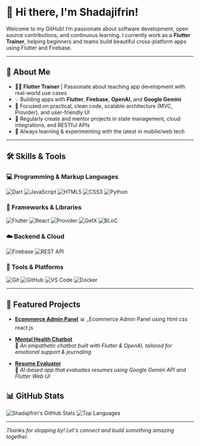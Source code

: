 # 👋 Hi there, I'm Shadajifrin!

Welcome to my GitHub! I’m passionate about software development, open source contributions, and continuous learning. I currently work as a **Flutter Trainer**, helping beginners and teams build beautiful cross-platform apps using Flutter and Firebase.

---

## 🚀 About Me

- 👨‍🏫 **Flutter Trainer** | Passionate about teaching app development with real-world use cases  
- 💡 Building apps with **Flutter**, **Firebase**, **OpenAI**, and **Google Gemini**
- 🎯 Focused on practical, clean code, scalable architecture (MVC, Provider), and user-friendly UI
- 📢 Regularly create and mentor projects in state management, cloud integrations, and RESTful APIs
- 🌱 Always learning & experimenting with the latest in mobile/web tech

---

## 🛠️ Skills & Tools

### 💻 Programming & Markup Languages
![Dart](https://img.shields.io/badge/Dart-0175C2?style=flat&logo=dart&logoColor=white)
![JavaScript](https://img.shields.io/badge/JavaScript-F7DF1E?style=flat&logo=javascript&logoColor=black)
![HTML5](https://img.shields.io/badge/HTML5-E34F26?style=flat&logo=html5&logoColor=white)
![CSS3](https://img.shields.io/badge/CSS3-1572B6?style=flat&logo=css3&logoColor=white)
![Python](https://img.shields.io/badge/Python-3776AB?style=flat&logo=python&logoColor=white)

### 📱 Frameworks & Libraries
![Flutter](https://img.shields.io/badge/Flutter-02569B?style=flat&logo=flutter&logoColor=white)
![React](https://img.shields.io/badge/React-61DAFB?style=flat&logo=react&logoColor=black)
![Provider](https://img.shields.io/badge/Provider-State%20Management-blue?style=flat)
![GetX](https://img.shields.io/badge/GetX-State%20Management-brightgreen?style=flat)
![BLoC](https://img.shields.io/badge/BLoC-State%20Management-blueviolet?style=flat)



### ☁️ Backend & Cloud
![Firebase](https://img.shields.io/badge/Firebase-FFCA28?style=flat&logo=firebase&logoColor=black)
![REST API](https://img.shields.io/badge/REST_API-008080?style=flat)


### 🧰 Tools & Platforms
![Git](https://img.shields.io/badge/Git-F05032?style=flat&logo=git&logoColor=white)
![GitHub](https://img.shields.io/badge/GitHub-181717?style=flat&logo=github&logoColor=white)
![VS Code](https://img.shields.io/badge/VSCode-007ACC?style=flat&logo=visual-studio-code&logoColor=white)
![Docker](https://img.shields.io/badge/Docker-2496ED?style=flat&logo=docker&logoColor=white)

---

## 🧰 Featured Projects

- [**Ecommerce Admin Panel**]([https://github.com/yourusername/maitexa-tracker](https://github.com/TGHacademy/batch01-ecommerce-adminpanel))  
  📊 _Ecommerce Admin Panel using html css react js

- [**Mental Health Chatbot**](https://github.com/yourusername/mental-health-chatbot)  
  💬 _An empathetic chatbot built with Flutter & OpenAI, tailored for emotional support & journaling_

- [**Resume Evaluator**](https://github.com/yourusername/resume-evaluator)  
  📝 _AI-based app that evaluates resumes using Google Gemini API and Flutter Web UI_


## 📊 GitHub Stats

![Shadajifrin's GitHub Stats](https://github-readme-stats.vercel.app/api?username=Shadajifrin&show_icons=true&count_private=true&theme=default)
![Top Languages](https://github-readme-stats.vercel.app/api/top-langs/?username=Shadajifrin&layout=compact)

---

_Thanks for stopping by! Let's connect and build something amazing together._  

